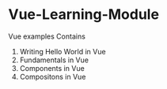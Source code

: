 # Vue-Learning-Module
Vue examples Contains

1) Writing Hello World in Vue
2) Fundamentals in Vue
3) Components in Vue
4) Compositons in Vue
